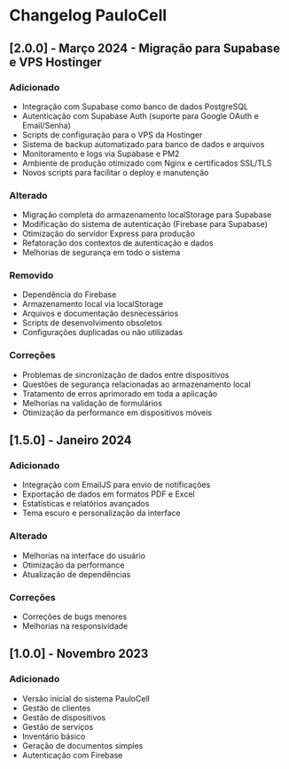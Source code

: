 # Changelog PauloCell

## [2.0.0] - Março 2024 - Migração para Supabase e VPS Hostinger

### Adicionado
- Integração com Supabase como banco de dados PostgreSQL
- Autenticação com Supabase Auth (suporte para Google OAuth e Email/Senha)
- Scripts de configuração para o VPS da Hostinger
- Sistema de backup automatizado para banco de dados e arquivos
- Monitoramento e logs via Supabase e PM2
- Ambiente de produção otimizado com Nginx e certificados SSL/TLS
- Novos scripts para facilitar o deploy e manutenção

### Alterado
- Migração completa do armazenamento localStorage para Supabase
- Modificação do sistema de autenticação (Firebase para Supabase)
- Otimização do servidor Express para produção
- Refatoração dos contextos de autenticação e dados
- Melhorias de segurança em todo o sistema

### Removido
- Dependência do Firebase
- Armazenamento local via localStorage
- Arquivos e documentação desnecessários
- Scripts de desenvolvimento obsoletos
- Configurações duplicadas ou não utilizadas

### Correções
- Problemas de sincronização de dados entre dispositivos
- Questões de segurança relacionadas ao armazenamento local
- Tratamento de erros aprimorado em toda a aplicação
- Melhorias na validação de formulários
- Otimização da performance em dispositivos móveis

## [1.5.0] - Janeiro 2024

### Adicionado
- Integração com EmailJS para envio de notificações
- Exportação de dados em formatos PDF e Excel
- Estatísticas e relatórios avançados
- Tema escuro e personalização da interface

### Alterado
- Melhorias na interface do usuário
- Otimização da performance
- Atualização de dependências

### Correções
- Correções de bugs menores
- Melhorias na responsividade

## [1.0.0] - Novembro 2023

### Adicionado
- Versão inicial do sistema PauloCell
- Gestão de clientes
- Gestão de dispositivos
- Gestão de serviços
- Inventário básico
- Geração de documentos simples
- Autenticação com Firebase 